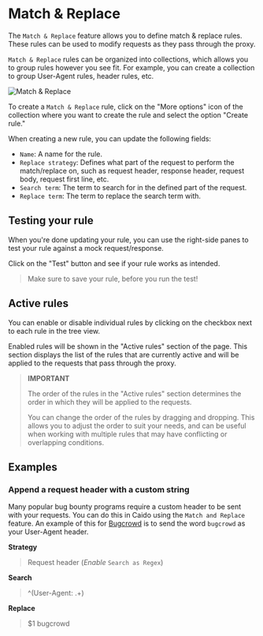 # Match & Replace

The `Match & Replace` feature allows you to define match & replace rules. These rules can be used to modify requests as they pass through the proxy.

`Match & Replace` rules can be organized into collections, which allows you to group rules however you see fit. For example, you can create a collection to group User-Agent rules, header rules, etc.

<img alt="Match & Replace" src="/_images/tamper.png" no-shadow/>

To create a `Match & Replace` rule, click on the "More options" icon of the collection where you want to create the rule and select the option "Create rule."

When creating a new rule, you can update the following fields:

- `Name`: A name for the rule.
- `Replace strategy`: Defines what part of the request to perform the match/replace on, such as request header, response header, request body, request first line, etc.
- `Search term`: The term to search for in the defined part of the request.
- `Replace term`: The term to replace the search term with.

## Testing your rule

When you're done updating your rule, you can use the right-side panes to test your rule against a mock request/response.

Click on the "Test" button and see if your rule works as intended.

> Make sure to save your rule, before you run the test!

## Active rules

You can enable or disable individual rules by clicking on the checkbox next to each rule in the tree view.

Enabled rules will be shown in the "Active rules" section of the page. This section displays the list of the rules that are currently active and will be applied to the requests that pass through the proxy.

> **IMPORTANT**
>
> The order of the rules in the "Active rules" section determines the order in which they will be applied to the requests.
>
> You can change the order of the rules by dragging and dropping. This allows you to adjust the order to suit your needs, and can be useful when working with multiple rules that may have conflicting or overlapping conditions.

## Examples

### Append a request header with a custom string

Many popular bug bounty programs require a custom header to be sent with your requests. You can do this in Caido using the `Match and Replace` feature. An example of this for [Bugcrowd](https://www.bugcrowd.com/) is to send the word `bugcrowd` as your User-Agent header.

**Strategy**

> Request header (_Enable_ `Search as Regex`)

**Search**

> ^(User-Agent: .+)

**Replace**

> $1 bugcrowd
